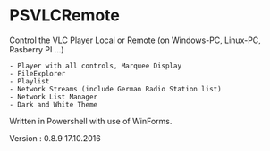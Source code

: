 # PSVLCRemote 
Control the VLC Player Local or Remote (on Windows-PC, Linux-PC, Rasberry PI ...)

	- Player with all controls, Marquee Display
    - FileExplorer
	- Playlist
	- Network Streams (include German Radio Station list)
	- Network List Manager
	- Dark and White Theme

Written in Powershell with use of WinForms. 

Version : 0.8.9  17.10.2016